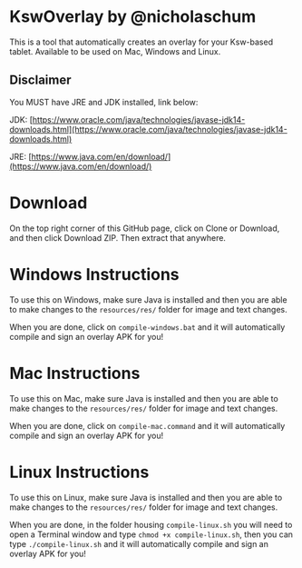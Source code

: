 # KswOverlay by @nicholaschum

This is a tool that automatically creates an overlay for your Ksw-based tablet.
Available to be used on Mac, Windows and Linux.

## Disclaimer
You MUST have JRE and JDK installed, link below:

JDK: [https://www.oracle.com/java/technologies/javase-jdk14-downloads.html](https://www.oracle.com/java/technologies/javase-jdk14-downloads.html)

JRE: [https://www.java.com/en/download/](https://www.java.com/en/download/)


# Download
On the top right corner of this GitHub page, click on Clone or Download, and then click Download ZIP. Then extract that anywhere.


# Windows Instructions
To use this on Windows, make sure Java is installed and then you are able to make changes to the `resources/res/` folder for image and text changes.

When you are done, click on `compile-windows.bat` and it will automatically compile and sign an overlay APK for you!


# Mac Instructions
To use this on Mac, make sure Java is installed and then you are able to make changes to the `resources/res/` folder for image and text changes.

When you are done, click on `compile-mac.command` and it will automatically compile and sign an overlay APK for you!

# Linux Instructions
To use this on Linux, make sure Java is installed and then you are able to make changes to the `resources/res/` folder for image and text changes.

When you are done, in the folder housing `compile-linux.sh` you will need to open a Terminal window and type `chmod +x compile-linux.sh`, then you can type `./compile-linux.sh` and it will automatically compile and sign an overlay APK for you!